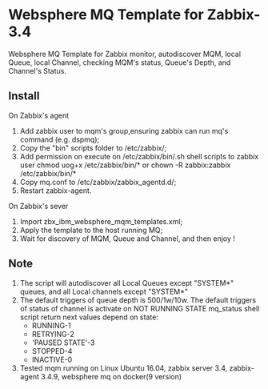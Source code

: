 # Websphere MQ Template for Zabbix-3.4
Websphere MQ Template for Zabbix monitor, autodiscover MQM, local Queue, local Channel, checking MQM's status, Queue's Depth, and Channel's Status.

## Install
On Zabbix's agent

1. Add zabbix user to mqm's group,ensuring zabbix can run mq's command (e.g. dspmq);
2. Copy the "bin" scripts folder to /etc/zabbix/;
3. Add permission on execute on /etc/zabbix/bin/.sh shell scripts to zabbix user
chmod uog+x /etc/zabbix/bin/*
or
chown -R zabbix:zabbix /etc/zabbix/bin/*
4. Copy mq.conf to /etc/zabbix/zabbix_agentd.d/;
5. Restart zabbix-agent.

On Zabbix's sever

1. Import zbx_ibm_websphere_mqm_templates.xml; 
2. Apply the template to the host running MQ;
3. Wait for discovery of MQM, Queue and Channel, and then enjoy !

## Note
1. The script will autodiscover all Local Queues except "SYSTEM*" queues, and all Local channels except "SYSTEM*"
2. The default triggers of queue depth is 500/1w/10w.
   The default triggers of status of channel is activate on NOT RUNNING STATE
   mq_status shell script return next values depend on state:
   - RUNNING-1
   - RETRYING-2
   - 'PAUSED STATE'-3
   - STOPPED-4
   - INACTIVE-0
3. Tested mqm running on Linux Ubuntu 16.04, zabbix server 3.4, zabbix-agent 3.4.9, websphere mq on docker(9 version)

